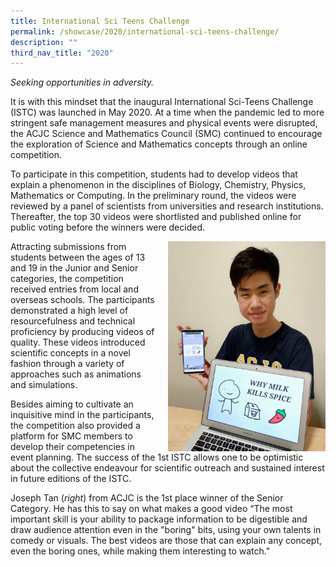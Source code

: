 ```yaml
---
title: International Sci Teens Challenge
permalink: /showcase/2020/international-sci-teens-challenge/
description: ""
third_nav_title: "2020"
---
```

_Seeking opportunities in adversity._

It is with this mindset that the inaugural International Sci-Teens Challenge (ISTC) was launched in May 2020. At a time when the pandemic led to more stringent safe management measures and physical events were disrupted, the ACJC Science and Mathematics Council (SMC) continued to encourage the exploration of Science and Mathematics concepts through an online competition.

To participate in this competition, students had to develop videos that explain a phenomenon in the disciplines of Biology, Chemistry, Physics, Mathematics or Computing. In the preliminary round, the videos were reviewed by a panel of scientists from universities and research institutions. Thereafter, the top 30 videos were shortlisted and published online for public voting before the winners were decided.

<img src="/images/ISTC%202020%20Joseph%20Tan%201.jpeg" style="width: 50%; margin-left:20px;" align="right"> 

Attracting submissions from students between the ages of 13 and 19 in the Junior and Senior categories, the competition received entries from local and overseas schools. The participants demonstrated a high level of resourcefulness and technical proficiency by producing videos of quality. These videos introduced scientific concepts in a novel fashion through a variety of approaches such as animations and simulations.  

  

Besides aiming to cultivate an inquisitive mind in the participants, the competition also provided a platform for SMC members to develop their competencies in event planning. The success of the 1st ISTC allows one to be optimistic about the collective endeavour for scientific outreach and sustained interest in future editions of the ISTC.

  

Joseph Tan (_right_) from ACJC is the 1st place winner of the Senior Category. He has this to say on what makes a good video “The most important skill is your ability to package information to be digestible and draw audience attention even in the "boring" bits, using your own talents in comedy or visuals. The best videos are those that can explain any concept, even the boring ones, while making them interesting to watch."